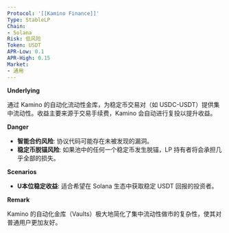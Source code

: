 ```yaml
---
Protocol: '[[Kamino Finance]]'
Type: StableLP
Chain:
- Solana
Risk: 低风险
Token: USDT
APR-Low: 0.1
APR-High: 0.15
Market:
- 通用
---
```

**Underlying**

通过 Kamino 的自动化流动性金库，为稳定币交易对（如 USDC-USDT）提供集中流动性。收益主要来源于交易手续费，Kamino 会自动进行复投以提升收益。

**Danger**

- **智能合约风险**: 协议代码可能存在未被发现的漏洞。
- **稳定币脱锚风险**: 如果池中的任何一个稳定币发生脱锚，LP 持有者将会承担几乎全部的损失。

**Scenarios**

- **U本位稳定收益**: 适合希望在 Solana 生态中获取稳定 USDT 回报的投资者。

**Remark**

Kamino 的自动化金库（Vaults）极大地简化了集中流动性做市的复杂性，使其对普通用户更加友好。
